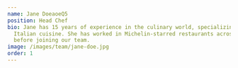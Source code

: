 ```yaml
---
name: Jane DoeaoeQ5
position: Head Chef
bio: Jane has 15 years of experience in the culinary world, specializing in
  Italian cuisine. She has worked in Michelin-starred restaurants across Europe
  before joining our team.
image: /images/team/jane-doe.jpg
order: 1
---
```


